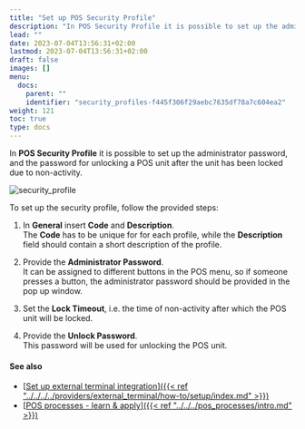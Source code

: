 ```yaml
---
title: "Set up POS Security Profile"
description: "In POS Security Profile it is possible to set up the administrator password, and the password for unlocking a POS unit after the unit has been locked due to non-activity."
lead: ""
date: 2023-07-04T13:56:31+02:00
lastmod: 2023-07-04T13:56:31+02:00
draft: false
images: []
menu:
  docs:
    parent: ""
    identifier: "security_profiles-f445f306f29aebc7635df78a7c604ea2"
weight: 121
toc: true
type: docs
---
```



In **POS Security Profile** it is possible to set up the administrator password, and the password for unlocking a POS unit after the unit has been locked due to non-activity.

![security_profile](Security_profile.PNG)

To set up the security profile, follow the provided steps:

1. In **General** insert **Code** and **Description**.      
   The **Code** has to be unique for for each profile, while the **Description** field should contain a short description of the profile.

2. Provide the **Administrator Password**.       
   It can be assigned to different buttons in the POS menu, so if someone presses a button, the administrator password should be provided in the pop up window. 

3. Set the **Lock Timeout**, i.e. the time of non-activity after which the POS unit will be locked.

4. Provide the **Unlock Password**.      
   This password will be used for unlocking the POS unit.

#### See also

- [<ins>Set up external terminal integration<ins>]({{< ref "../../../../providers/external_terminal/how-to/setup/index.md" >}})
- [<ins>POS processes - learn & apply<ins>]({{< ref "../../../pos_processes/intro.md" >}})